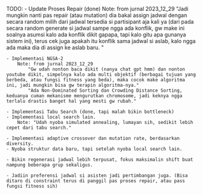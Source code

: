 TODO:
	- Update Proses Repair (done)
		Note: from jurnal 2023_12_29
			"Jadi mungkin nanti pas repair (atau mutation) dia bakal assign jadwal dengan secara random milih dari jadwal tersedia si partisipant aja kali ya (dari pada secara random generate si jadwal sampe ngga ada konflik, gw make ini soalnya asumsi kalo ada konflik dikit gapapa, tapi kalo gitu apa gunanya sistem ini), terus cek juga apakah itu konflik sama jadwal si aslab, kalo ngga ada maka dia di assign ke aslab baru. "
			
	- Implementasi NGSA-2
		Note: from jurnal 2023_12_29
			"Gw udah nonton baca dikit (nanya chat gpt hmm) dan nonton youtube dikit, simpelnya kalo ada multi objektif (berbagai tujuan yang berbeda, atau fungsi fitness yang beda), maka cocok make algoritma ini, jadi mungkin bisa gw terapin algoritma-nya."
			"Ada Non-Dominated Sorting dan Crowding Distance Sorting, keduanya cuman mekanisme mengurutkan chromosome, jadi keknya ngga terlalu drastis banget hal yang mesti gw rubah."
			
	- Implementasi Tabu Search (done, tapi malah bikin bottleneck)
	- Implementasi local search lain.
		Note: "Udah nyoba simulated annealing, lumayan sih, sedikit lebih cepet dari tabu search."
	
	- Implementasi adaptive crossover dan mutation rate, berdasarkan diversity.
	- Nyoba struktur data baru, tapi setelah nyoba local search lain.
	
	- Bikin regenerasi jadwal lebih terpusat, fokus maksimalin shift buat nampung beberapa grup sekaligus.
	
	- Jadiin preferensi jadwal si asisten jadi pertimbangan juga. (Bisa ditaro di constraint terus di panggil pas proses repair, atau pass fungsi fitness sih)